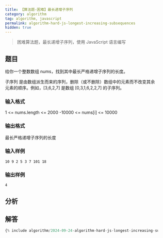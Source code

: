 ```yaml
---
title: 【算法题-困难】最长递增子序列
category: algorithm
tag: algorithm, javascript
permalink: algorithm-hard-js-longest-increasing-subsequences
hidden: true
---
```


> 困难算法题，最长递增子序列，使用 JavaScript 语言编写

## 题目

给你一个整数数组 nums，找到其中最长严格递增子序列的长度。

子序列 是由数组派生而来的序列，删除（或不删除）数组中的元素而不改变其余元素的顺序。例如，[3,6,2,7] 是数组 [0,3,1,6,2,2,7] 的子序列。

### 输入格式

1 <= nums.length <= 2000
-10000 <= nums[i] <= 10000

### 输出格式

最长严格递增子序列的长度

### 输入样例

```plaintext
10 9 2 5 3 7 101 18
```

### 输出样例

```plaintext
4
```

## 分析

## 解答

```js
{% include algorithm/2024-09-24-algorithm-hard-js-longest-increasing-subsequences.js %}
```
